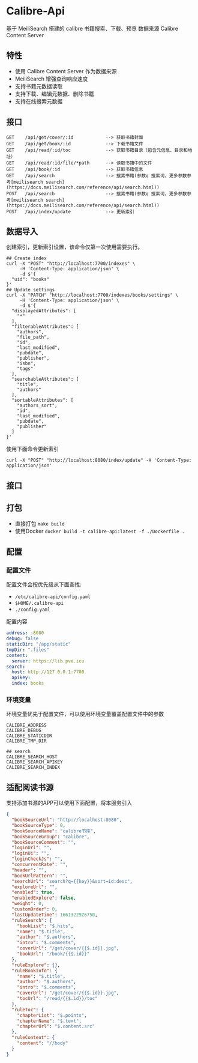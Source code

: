 # Calibre-Api

基于 MeiliSearch 搭建的 calibre 书籍搜索、下载、预览
数据来源 Calibre Content Server

## 特性
- 使用 Calibre Content Server 作为数据来源
- MeiliSearch 增强查询响应速度
- 支持书籍元数据读取
- 支持下载、编辑元数据、删除书籍
- 支持在线搜索元数据


## 接口

```text
GET    /api/get/cover/:id            --> 获取书籍封面
GET    /api/get/book/:id             --> 下载书籍文件
GET    /api/read/:id/toc             --> 获取书籍目录（包含元信息、目录和地址）
GET    /api/read/:id/file/*path      --> 读取书籍中的文件
GET    /api/book/:id                 --> 获取书籍信息
GET    /api/search                   --> 搜索书籍(参数q 搜索词，更多参数参考[meilisearch search](https://docs.meilisearch.com/reference/api/search.html))
POST   /api/search                   --> 搜索书籍(参数q 搜索词，更多参数参考[meilisearch search](https://docs.meilisearch.com/reference/api/search.html))
POST   /api/index/update             --> 更新索引
```

## 数据导入

创建索引，更新索引设置，该命令仅第一次使用需要执行。
```shell
## Create index
curl -X "POST" "http://localhost:7700/indexes" \
     -H 'Content-Type: application/json' \
     -d $'{
  "uid": "books"
}'
## Update settings
curl -X "PATCH" "http://localhost:7700/indexes/books/settings" \
     -H 'Content-Type: application/json' \
     -d $'{
  "displayedAttributes": [
    "*"
  ],
  "filterableAttributes": [
    "authors",
    "file_path",
    "id",
    "last_modified",
    "pubdate",
    "publisher",
    "isbn",
    "tags"
  ],
  "searchableAttributes": [
    "title",
    "authors"
  ],
  "sortableAttributes": [
    "authors_sort",
    "id",
    "last_modified",
    "pubdate",
    "publisher"
  ]
}'
```

使用下面命令更新索引
```shell
curl -X "POST" "http://localhost:8080/index/update" -H 'Content-Type: application/json' 
```

## 接口

## 打包
- 直接打包 `make build`
- 使用Docker `docker build -t calibre-api:latest -f ./Dockerfile .`

## 配置

### 配置文件

配置文件会按优先级从下面查找:

- `/etc/calibre-api/config.yaml`
- `$HOME/.calibre-api`
- `./config.yaml`

配置内容

```yaml
address: :8080
debug: false
staticDir: "/app/static"
tmpDir: ".files"
content:
  server: https://lib.pve.icu
search:
  host: http://127.0.0.1:7700
  apikey:
  index: books
```

### 环境变量

环境变量优先于配置文件，可以使用环境变量覆盖配置文件中的参数

```text
CALIBRE_ADDRESS
CALIBRE_DEBUG
CALIBRE_STATICDIR
CALIBRE_TMP_DIR

## search
CALIBRE_SEARCH_HOST
CALIBRE_SEARCH_APIKEY
CALIBRE_SEARCH_INDEX
```

## 适配阅读书源

支持添加书源的APP可以使用下面配置，将本服务引入

```json
{
  "bookSourceUrl": "http://localhost:8080",
  "bookSourceType": 0,
  "bookSourceName": "calibre书库",
  "bookSourceGroup": "calibre",
  "bookSourceComment": "",
  "loginUrl": "",
  "loginUi": "",
  "loginCheckJs": "",
  "concurrentRate": "",
  "header": "",
  "bookUrlPattern": "",
  "searchUrl": "search?q={{key}}&sort=id:desc",
  "exploreUrl": "",
  "enabled": true,
  "enabledExplore": false,
  "weight": 0,
  "customOrder": 0,
  "lastUpdateTime": 1661322926750,
  "ruleSearch": {
    "bookList": "$.hits",
    "name": "$.title",
    "author": "$.authors",
    "intro": "$.comments",
    "coverUrl": "/get/cover/{{$.id}}.jpg",
    "bookUrl": "/book/{{$.id}}"
  },
  "ruleExplore": {},
  "ruleBookInfo": {
    "name": "$.title",
    "author": "$.authors",
    "intro": "$.comments",
    "coverUrl": "/get/cover/{{$.id}}.jpg",
    "tocUrl": "/read/{{$.id}}/toc"
  },
  "ruleToc": {
    "chapterList": "$.points",
    "chapterName": "$.text",
    "chapterUrl": "$.content.src"
  },
  "ruleContent": {
    "content": "//body"
  }
}
```